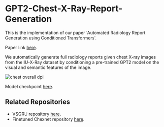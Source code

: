 # GPT2-Chest-X-Ray-Report-Generation
This is the implementation of our paper 'Automated Radiology Report Generation using Conditioned Transformers'.

Paper link [here](https://doi.org/10.1016/j.imu.2021.100557).

We automatically generate full radiology reports given chest X-ray images from the IU-X-Ray dataset by conditioning a pre-trained GPT2 model on the visual and semantic features of the image.

![chest overall dpi](https://user-images.githubusercontent.com/6074821/113484358-320c1000-94a8-11eb-83da-fc2ca2ca4e86.png)

Model checkpoint [here](https://drive.google.com/drive/folders/1GRT5-aQ7WXN9F7OzDjl3aHLGERT63sIh?usp=sharing).

## Related Repositories
- VSGRU repository [here](https://github.com/omar-mohamed/X-Ray-Report-Generation).
- Finetuned Chexnet repository [here](https://github.com/omar-mohamed/Chest-X-Ray-Tags-Classification).
